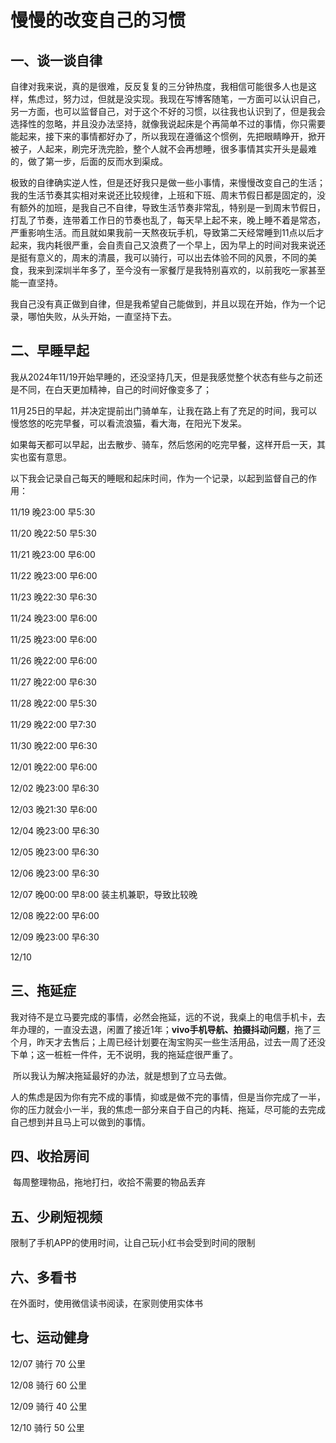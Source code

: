 # 慢慢的改变自己的习惯

## 一、谈一谈自律

​	自律对我来说，真的是很难，反反复复的三分钟热度，我相信可能很多人也是这样，焦虑过，努力过，但就是没实现。我现在写博客随笔，一方面可以认识自己，另一方面，也可以监督自己，对于这个不好的习惯，以往我也认识到了，但是我会选择性的忽略，并且没办法坚持，就像我说起床是个再简单不过的事情，你只需要能起来，接下来的事情都好办了，所以我现在遵循这个惯例，先把眼睛睁开，掀开被子，人起来，刷完牙洗完脸，整个人就不会再想睡，很多事情其实开头是最难的，做了第一步，后面的反而水到渠成。



​	极致的自律确实逆人性，但是还好我只是做一些小事情，来慢慢改变自己的生活；我的生活节奏其实相对来说还比较规律，上班和下班、周末节假日都是固定的，没有额外的加班，是我自己不自律，导致生活节奏非常乱，特别是一到周末节假日，打乱了节奏，连带着工作日的节奏也乱了，每天早上起不来，晚上睡不着是常态，严重影响生活。而且就如果我前一天熬夜玩手机，导致第二天经常睡到11点以后才起来，我内耗很严重，会自责自己又浪费了一个早上，因为早上的时间对我来说还是挺有意义的，周末的清晨，我可以骑行，可以出去体验不同的风景，不同的美食，我来到深圳半年多了，至今没有一家餐厅是我特别喜欢的，以前我吃一家甚至能一直坚持。



​	我自己没有真正做到自律，但是我希望自己能做到，并且以现在开始，作为一个记录，哪怕失败，从头开始，一直坚持下去。



## 二、早睡早起

​	我从2024年11/19开始早睡的，还没坚持几天，但是我感觉整个状态有些与之前还是不同，在白天更加精神，自己的时间好像变多了；



​	11月25日的早起，并决定提前出门骑单车，让我在路上有了充足的时间，我可以慢悠悠的吃完早餐，可以看流浪猫，看大海，在阳光下发呆。

如果每天都可以早起，出去散步、骑车，然后悠闲的吃完早餐，这样开启一天，其实也蛮有意思。



​	以下我会记录自己每天的睡眠和起床时间，作为一个记录，以起到监督自己的作用：

11/19    晚23:00     早5:30

11/20    晚22:50      早5:30

11/21     晚23:00     早6:00

11/22     晚23:00     早6:00

11/23     晚22:30     早6:30

11/24     晚23:00     早6:00

11/25     晚23:00    早6:00

11/26     晚22:00    早6:00

11/27     晚22:00    早6:30

11/28     晚22:00    早5:30

11/29     晚22:00    早7:30

11/30     晚22:00    早6:30

12/01     晚22:00    早6:00

12/02      晚23:00    早6:30

12/03      晚21:30    早6:00

12/04      晚23:00    早6:30

12/05      晚23:00    早6:30

12/06     晚23:00    早6:30   

12/07      晚00:00    早8:00  装主机兼职，导致比较晚

12/08      晚22:00   早6:00

12/09      晚23:00   早6:30

12/10	  

## 三、拖延症

​	我对待不是立马要完成的事情，必然会拖延，远的不说，我桌上的电信手机卡，去年办理的，一直没去退，闲置了接近1年；**vivo手机导航、拍摄抖动问题**，拖了三个月，昨天才去售后；上周已经计划要在淘宝购买一些生活用品，过去一周了还没下单；这一桩桩一件件，无不说明，我的拖延症很严重了。

​	所以我认为解决拖延最好的办法，就是想到了立马去做。

​	人的焦虑是因为你有完不成的事情，抑或是做不完的事情，但是当你完成了一半，你的压力就会小一半，我的焦虑一部分来自于自己的内耗、拖延，尽可能的去完成自己想到并且马上可以做到的事情。







## 四、收拾房间



​	每周整理物品，拖地打扫，收拾不需要的物品丢弃



## 五、少刷短视频

限制了手机APP的使用时间，让自己玩小红书会受到时间的限制



## 六、多看书

在外面时，使用微信读书阅读，在家则使用实体书



## 七、运动健身

12/07  骑行 70 公里

12/08  骑行 60 公里

12/09  骑行 40 公里

12/10  骑行 50 公里
